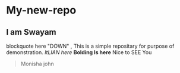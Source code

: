# My-new-repo
## I am Swayam
blockquote here "DOWN"  ,
This is a simple repositary for purpose of demonstration.
*ItLIAN  here*
**Bolding Is here**
Nice to SEE You 
>Monisha john
